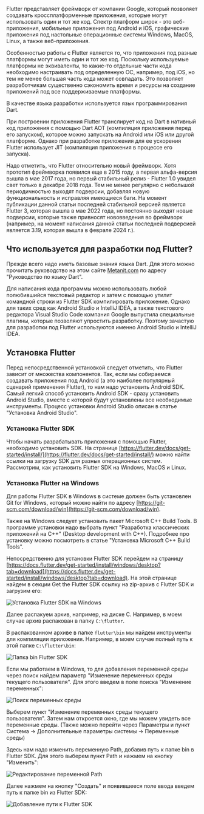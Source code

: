 Flutter представляет фреймворк от компании Google, который позволяет создавать кроссплатформенные приложения, которые могут использовать один и тот же код. Спектр платформ широк - это веб-приложения, мобильные приложения под Android и iOS, графические приложения под настольные операционные системы Windows, MacOS, Linux, а также веб-приложения.

Особенностью работы с Flutter является то, что приложения под разные платформы могут иметь один и тот же код. Поскольку используемые платформы не эквиваленты, то какие-то отдельные части кода необходимо настраивать под определенную ОС, например, под iOS, но тем не менее большая часть кода может совпадать. Это позволяет разработчикам существенно сэкономить время и ресурсы на создание приложений под все поддерживаемые платформы.

В качестве языка разработки используется язык программирования Dart.

При построении приложения Flutter транслирует код на Dart в нативный код приложения с помощью Dart AOT (компиляция приложения перед его запуском), которое можно запускать на Android или iOS или другой платформе. Однако при разработке приложения для ее ускорения Flutter использует JIT (компиляция приложения в процессе его запуска).

Надо отметить, что Flutter относительно новый фреймворк. Хотя прототип фреймворка появился еще в 2015 году, а первая альфа-версия вышла в мае 2017 года, но первый стабильный релиз - Flutter 1.0 увидел свет только в декабре 2018 года. Тем не менее регулярно с небольшой периодичностью выходят подверсии, добавляя новую функциональность и исправляя имеющиеся баги. На момент публикации данной статьи последней стабильной версией является Flutter 3, которая вышла в мае 2022 года, но постоянно выходят новые подверсии, которые также привносят нововведения во фреймворк (например, на момент написания данной статьи последней подверсией является 3.19, которая вышла в феврале 2024 г.).

## Что используется для разработки под Flutter?

Прежде всего надо иметь базовые знания языка Dart. Для этого можно прочитать руководство на этом сайте [Metanit.com](https://metanit.com) по адресу "Руководство по языку Dart".

Для написания кода программы можно использовать любой полюбившийся текстовый редактор и затем с помощью утилит командной строки из Flutter SDK компилировать приложение. Однако для таких сред как Android Studio и IntelliJ IDEA, а также текстового редактора Visual Studio Code компания Google выпустила специальные плагины, которые позволяют упростить разработку. Поэтому зачастую для разработки под Flutter используются именно Android Studio и IntelliJ IDEA.

## Установка Flutter

Перед непосредственной установкой следует отметить, что Flutter зависит от множества компонентов. Так, если мы собираемся создавать приложения под Android (а это наиболее популярный сценарий применения Flutter), то нам надо установить Android SDK. Самый легкий способ установить Android SDK - сразу установить Android Studio, вместе с которой будут установлены все необходимые инструменты. Процесс установки Android Studio описан в статье "Установка Android Studio".

### Установка Flutter SDK

Чтобы начать разрабатывать приложения с помощью Flutter, необходимо установить SDK. На странице [https://flutter.dev/docs/get-started/install/](https://flutter.dev/docs/get-started/install/) можно найти ссылки на загрузку SDK для разных операционных систем. Рассмотрим, как установить Flutter SDK на Windows, MacOS и Linux.

### Установка Flutter на Windows

Для работы Flutter SDK в Windows в системе должен быть установлен Git for Windows, который можно найти по адресу [https://git-scm.com/download/win](https://git-scm.com/download/win).

Также на Windows следует установить пакет Microsoft C++ Build Tools. В программе установки надо выбрать пункт "Разработка классических приложений на C++" (Desktop development with C++). Подробнее про установку можно посмотреть в статье "Установка Microsoft C++ Build Tools".

Непосредственно для установки Flutter SDK перейдем на страницу [https://docs.flutter.dev/get-started/install/windows/desktop?tab=download](https://docs.flutter.dev/get-started/install/windows/desktop?tab=download). На этой странице найдем в секции Get the Flutter SDK ссылку на zip-архив с Flutter SDK и загрузим его:

![Установка Flutter SDK на Windows](https://metanit.com/dart/flutter/pics/1.1.png)

Далее распакуем архив, например, на диске С. Например, в моем случае архив распакован в папку `C:\flutter`.

В распакованном архиве в папке `flutter\bin` мы найдем инструменты для компиляции приложения. Например, в моем случае полный путь к этой папке `C:\flutter\bin`:

![Папка bin Flutter SDK](https://metanit.com/dart/flutter/pics/1.2.png)

Если мы работаем в Windows, то для добавления переменной среды через поиск найдем параметр "Изменение переменных среды текущего пользователя". Для этого введем в поле поиска "Изменение переменных":

![Поиск переменных среды](https://metanit.com/dart/flutter/pics/1.32.png)

Выберем пункт "Изменение переменных среды текущего пользователя". Затем нам откроется окно, где мы можем увидеть все переменные среды. (Также можно перейти через Параметры и пункт Система -> Дополнительные параметры системы -> Переменные среды)

Здесь нам надо изменить переменную Path, добавив путь к папке bin в Flutter SDK. Для этого выберем пункт Path и нажмем на кнопку "Изменить":

![Редактирование переменной Path](https://metanit.com/dart/flutter/pics/1.3.png)

Далее нажмем на кнопку "Создать" и появившееся поле ввода введем путь к папке bin из Flutter SDK:

![Добавление пути к Flutter SDK](https://metanit.com/dart/flutter/pics/1.29.png)